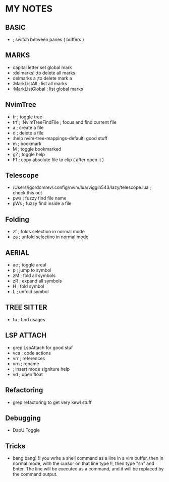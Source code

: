 # MY NOTES


## BASIC
- <C-w> ; switch between panes ( buffers )


## MARKS
- capital letter set global mark
- :delmarks! ;to delete all marks
- delmarks a ;to delete mark a
- :MarkListAll ; list all marks
- :MarkListGlobal ; list global marks


## NvimTree
- <leader>tr ; toggle tree
- <leader>trf ; :NvimTreeFindFile ; focus and find current file
- a ; create a file
- d ; delete a file
- :help nvim-tree-mappings-default; good stuff
- m ; bookmark
- M ; toggle bookmarked
- g? ; toggle help
- F1 ; copy absolute file to clip ( after open it )

## Telescope
- /Users/igordomrev/.config/nvim/lua/viggin543/lazy/telescope.lua ; check this out
- <leader>pws ; fuzzy find file name
- <leader>pWs ; fuzzy find inside a file


## Folding
- zf ; folds selection in normal mode
- za ; unfold selectino in normal mode


## AERIAL
- <leader>ae ; toggle areal
- p ; jump to symbol
- zM ; fold all symbols
- zR ; expand all symbols
- H ; fold symbol
- L ; unfold symbol


## TREE SITTER
- <leader>fu ; find usages

## LSP ATTACH

- grep LspAttach for good stuf
- <leader>vca ; code actions
- <leader>vrr ; references
- <leader>vrn ; rename
- <C-h> ; insert mode signiture help
- <leader>vd ; open float



## Refactoring
- grep refactoring to get very kewl stuff


## Debugging
- DapUiToggle



## Tricks
- bang bang) !! you write a shell command as a line in a vim buffer, then in normal mode, with the cursor on that line type !!, then type "sh" and Enter. The line will be executed as a command, and it will be replaced by the command output.
